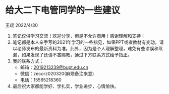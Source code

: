 # 给大二下电管同学的一些建议

王瑶 2022/4/30

1. 笔记仅供学习交流！欢迎分享，但是不允许商用！感谢理解和支持！
2. 笔记都是本人亲手写的2021年学习的一些拙见，如果PPT或者教材有变动，请以老师发布的最新资料为准。此外，因为是个人理解整理，难免有些谬误和纰漏，如果发现了还请不吝赐教，通过下方联系方式给予指正。
3. 我的联系方式：
   - 邮箱：2019213239@bupt.edu.cn
   - 微信：zecorz020320(麻烦备注来意)
   - 电话：15565218360
4. 最后祝大家都能学好、学扎实，学业进步，心情愉快。

